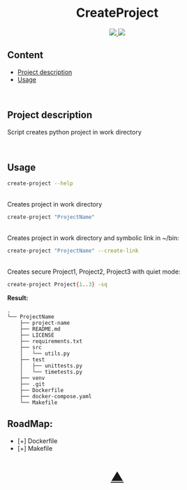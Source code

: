 
<h1 align="center">CreateProject</h1>

<p align="center">
  <a href="https://github.com/TheK4n">
    <img src="https://img.shields.io/github/followers/TheK4n?label=Follow&style=social">
  </a>
  <a href="https://github.com/TheK4n/CreateProject">
    <img src="https://img.shields.io/github/stars/TheK4n/CreateProject?style=social">
  </a>
</p>



## Content
* [Project description](#chapter-0)
* [Usage](#chapter-1)

\
<a id="chapter-0"></a>
## Project description


Script creates python project in work directory

\
<a id="chapter-1"></a>
## Usage

```bash
create-project --help
```

\
Creates project in work directory
```bash
create-project "ProjectName"
```

\
Creates project in work directory and symbolic link in ~/bin:
```bash
create-project "ProjectName" --create-link
```

\
Creates secure Project1, Project2, Project3 with quiet mode: 
```bash
create-project Project{1..3} -sq
```

**Result:**
```text
.
└── ProjectName
    ├── project-name
    ├── README.md
    ├── LICENSE
    ├── requirements.txt
    ├── src
    │   └── utils.py
    ├── test
    │   ├── unittests.py
    │   └── timetests.py
    ├── venv
    ├── .git
    ├── Dockerfile
    ├── docker-compose.yaml
    └── Makefile
```

## RoadMap:
* [+] Dockerfile
* [+] Makefile

<h1 align="center"><a href="#top">▲</a></h1>
